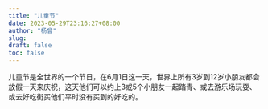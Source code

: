 ```yaml
---
title: "儿童节"
date: 2023-05-29T23:16:27+08:00
author: "杨曾"
slug:
draft: false
toc: false
---
```


儿童节是全世界的一个节日，在6月1日这一天，世界上所有3岁到12岁小朋友都会放假一天来庆祝，这天他们可以约上3或5个小朋友一起踏青、或去游乐场玩耍、或去好吃街买他们平时没有买到的好吃的。

